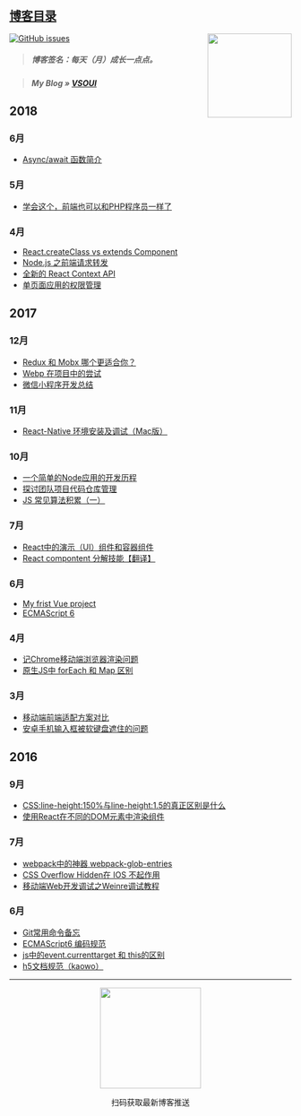 ## [博客目录](https://github.com/Hancoson/blog/issues)

<img src='http://www.vsoui.com/img/qrcode430.jpg' align='right' width='150'/>


[![GitHub issues](https://img.shields.io/github/issues/Hancoson/blog.svg)](https://github.com/Hancoson/blog/issues)

> ##### 博客签名：每天（月）成长一点点。

> ##### _My Blog »_ [VSOUI](http://www.vsoui.com)

## 2018

### 6月
* [Async/await 函数简介 ](https://github.com/Hancoson/blog/issues/31)

### 5月
* [学会这个，前端也可以和PHP程序员一样了](https://github.com/Hancoson/blog/issues/30)

### 4月
* [React.createClass vs extends Component](https://github.com/Hancoson/blog/issues/29)
* [Node.js 之前端请求转发](https://github.com/Hancoson/blog/issues/28)
* [全新的 React Context API](https://github.com/Hancoson/blog/issues/27)
* [单页面应用的权限管理](https://github.com/Hancoson/blog/issues/26)

## 2017

### 12月
* [Redux 和 Mobx 哪个更适合你？](https://github.com/Hancoson/blog/issues/23)
* [Webp 在项目中的尝试](https://github.com/Hancoson/blog/issues/22)
* [微信小程序开发总结](https://github.com/Hancoson/blog/issues/21)

### 11月
* [React-Native 环境安装及调试（Mac版）](https://github.com/Hancoson/blog/issues/20)

### 10月
* [一个简单的Node应用的开发历程](https://github.com/Hancoson/blog/issues/19)
* [探讨团队项目代码仓库管理](https://github.com/Hancoson/blog/issues/18)
* [JS 常见算法积累（一）](https://github.com/Hancoson/blog/issues/17)

### 7月
* [React中的演示（UI）组件和容器组件](https://github.com/Hancoson/blog/issues/16)
* [React compontent 分解技能【翻译】](https://github.com/Hancoson/blog/issues/15)

### 6月
* [My frist Vue project](https://github.com/Hancoson/blog/issues/14)
* [ECMAScript 6](https://github.com/Hancoson/front-end/blob/master/materials/es6.md)

### 4月
* [记Chrome移动端浏览器渲染问题](https://github.com/Hancoson/blog/issues/13)
* [原生JS中 forEach 和 Map 区别](https://github.com/Hancoson/blog/issues/12)

### 3月
* [移动端前端适配方案对比](https://github.com/Hancoson/blog/issues/11)
* [安卓手机输入框被软键盘遮住的问题](https://github.com/Hancoson/blog/issues/10)

## 2016

### 9月
* [CSS:line-height:150%与line-height:1.5的真正区别是什么](https://github.com/Hancoson/blog/issues/9)
* [使用React在不同的DOM元素中渲染组件](https://github.com/Hancoson/blog/issues/8)

### 7月
* [webpack中的神器 webpack-glob-entries](https://github.com/Hancoson/blog/issues/7)
* [CSS Overflow Hidden在 IOS 不起作用](https://github.com/Hancoson/blog/issues/6)
* [移动端Web开发调试之Weinre调试教程](https://github.com/Hancoson/blog/issues/5)

### 6月
* [Git常用命令备忘](https://github.com/Hancoson/blog/issues/4)
* [ECMAScript6 编码规范](https://github.com/Hancoson/blog/issues/3)
* [js中的event.currenttarget 和 this的区别](https://github.com/Hancoson/blog/issues/2)
* [h5文档规范（kaowo）](https://github.com/Hancoson/blog/issues/1)

---

<div align=center>
<p></p>
<img src='http://www.vsoui.com/img/qrcode430.jpg' align='center' width='180'/>
<p>扫码获取最新博客推送</p>
</div>
